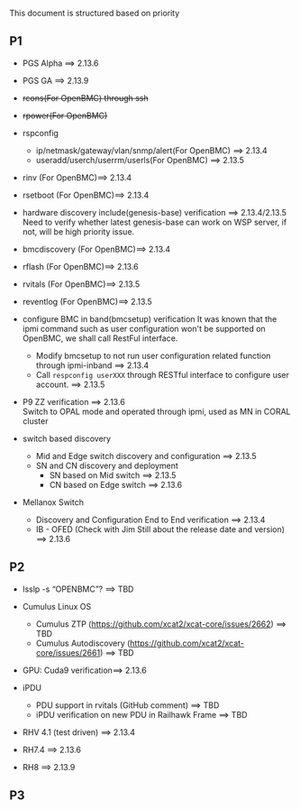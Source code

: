
This document is structured based on priority

## P1

* PGS Alpha ==> 2.13.6

* PGS GA ==> 2.13.9

* ~~rcons(For OpenBMC) through ssh~~

* ~~rpower(For OpenBMC)~~

* rspconfig 
    * ip/netmask/gateway/vlan/snmp/alert(For OpenBMC) ==> 2.13.4 
    * useradd/userch/userrm/userls(For OpenBMC) ==> 2.13.5

* rinv (For OpenBMC)==> 2.13.4

* rsetboot (For OpenBMC)==> 2.13.4

* hardware discovery include(genesis-base) verification ==> 2.13.4/2.13.5  
Need to verify whether latest genesis-base can work on WSP server, if not, will be high priority issue.

* bmcdiscovery (For OpenBMC)==> 2.13.4

* rflash (For OpenBMC)==> 2.13.6    

* rvitals (For OpenBMC)==> 2.13.5 

* reventlog (For OpenBMC)==> 2.13.5

* configure BMC in band(bmcsetup) verification
It was known that the ipmi command such as user configuration won't be supported on OpenBMC, we shall call RestFul interface.
    * Modify bmcsetup to not run user configuration related function through ipmi-inband ==> 2.13.4
    * Call ``respconfig userXXX`` through RESTful interface to configure user account. ==> 2.13.5

* P9 ZZ verification ==> 2.13.6  
Switch to OPAL mode and operated through ipmi, used as MN in CORAL cluster

* switch based discovery  
    * Mid and Edge switch discovery and configuration ==> 2.13.5
    * SN and CN discovery and deployment
        * SN based on Mid switch ==> 2.13.5
        * CN based on Edge switch ==> 2.13.6

* Mellanox Switch
    * Discovery and Configuration End to End verification ==> 2.13.4
    * IB - OFED  (Check with Jim Still about the release date and version) ==> 2.13.6 



## P2

* lsslp -s “OPENBMC”?  ==> TBD

* Cumulus Linux OS
    * Cumulus ZTP (https://github.com/xcat2/xcat-core/issues/2662) ==> TBD 
    * Cumulus Autodiscovery (https://github.com/xcat2/xcat-core/issues/2661) ==> TBD

* GPU: Cuda9 verification==> 2.13.6

* iPDU
    * PDU support in rvitals (GitHub comment) ==> TBD
    * iPDU verification on new PDU in Railhawk Frame ==> TBD

* RHV 4.1 (test driven) ==> 2.13.4

* RH7.4 ==> 2.13.6
    
* RH8  ==> 2.13.9

## P3

